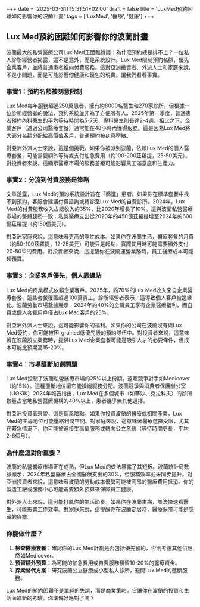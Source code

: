 +++
date = '2025-03-31T15:31:51+02:00'
draft = false
title = 'LuxMed預約困難如何影響你的波蘭計畫'
tags = ['LuxMed', '醫療', '健康']
+++

## Lux Med預約困難如何影響你的波蘭計畫

波蘭最大的私營醫療公司Lux Med正面臨質疑：為什麼預約總是排不上？一位私人診所經營者揭露，這不是意外，而是系統設計。Lux Med限制預約名額，優先企業客戶，並將普通患者推向付費服務。這對亞洲投資者、外派人士和家庭來說，不是小問題，而是可能影響你健康和錢包的現實。讓我們看看事實。

### 事實1：預約名額被刻意限制

Lux Med每年服務超過250萬患者，擁有約8000名醫生和270家診所。但根據一位診所經營者的說法，預約系統並非為了方便所有人。2025年第一季度，普通患者預約內科醫生的平均等待時間為5-7天，專科醫生則長達2-4週。相比之下，企業客戶（透過公司醫療套餐）通常能在48小時內獲得服務。這是因為Lux Med將大部分名額分配給高價值客戶，普通預約被刻意壓縮。

對亞洲外派人士來說，這是個挑戰。如果你被派到波蘭，依賴Lux Med的個人醫療套餐，可能需要額外等待或支付加急費用（約100-200茲羅提，25-50美元）。對投資者來說，這顯示醫療市場的服務差距可能影響員工滿意度和生產力。

### 事實2：分流到付費服務是策略

文章透露，Lux Med的預約系統設計旨在「篩選」患者。如果你在標準套餐中找不到預約，客服會建議付費諮詢或轉診至Lux Med的自費診所。2024年，Lux Med的付費服務收入占總收入的35%，比2020年增長了10%。這與波蘭私營醫療市場的整體趨勢一致：私營醫療支出從2020年的450億茲羅提增至2024年的600億茲羅提（約150億美元）。

對亞洲家庭來說，這意味著更高的隱性成本。如果你在波蘭生活，醫療套餐的月費（約50-100茲羅提，12-25美元）可能只是起點，實際使用時可能需要額外支付20-50%的費用。對投資者來說，這提醒你在波蘭運營業務時，員工醫療成本可能超預算。

### 事實3：企業客戶優先，個人靠邊站

Lux Med的商業模式依賴企業客戶。2025年，約70%的Lux Med收入來自企業醫療套餐，這些套餐覆蓋超過100萬員工。診所經營者表示，這導致個人客戶被邊緣化。波蘭勞動市場數據顯示，2024年約40%的全職員工享有企業醫療福利，而自費或個人套餐用戶僅占Lux Med客戶的25%。

對亞洲外派人士來說，這可能影響你的福利。如果你的公司在波蘭沒有與Lux Med簽約，你可能被困-grained低優先級的預約隊伍中。對投資者來說，這意味著在波蘭設立業務時，提供Lux Med企業套餐可能是吸引人才的必要條件，但成本可能比預期高15-20%。

### 事實4：市場壟斷加劇問題

Lux Med控制了波蘭私營醫療市場的25%以上份額，遠超競爭對手如Medicover（約15%）。這種壟斷地位讓它能操縱服務分配。波蘭競爭與消費者保護辦公室（UOKiK）2024年報告指出，Lux Med在多個城市（如華沙、克拉科夫）的診所數量占當地私營醫療機構的40%以上，患者幾乎無其他選擇。

對亞洲投資者來說，這是個風險點。如果你投資波蘭的醫療或相關產業，Lux Med的主導地位可能壓縮利潤空間。對家庭來說，這意味著醫療選擇受限，尤其在緊急情況下，你可能被迫接受高價服務或轉向公立系統（等待時間更長，平均2-6個月）。

### 為什麼這對你重要？

波蘭的私營醫療市場正在成熟，但Lux Med的做法暴露了其短板。波蘭統計局數據顯示，2024年私營醫療占全國醫療支出的30%，但服務效率並未同步提升。對亞洲投資者來說，這意味著波蘭的勞動成本優勢可能被高昂的醫療費用抵消。你的製造工廠或服務中心可能需要額外預算來保障員工健康。

對外派人士來說，這可能打亂你的生活節奏。如果你在波蘭生病，無法快速看醫生，可能影響工作效率。對家庭來說，這提醒你在波蘭定居時，醫療保障可能是隱藏的負擔。

### 你能做什麼？

1. **檢查醫療套餐**：確認你的Lux Med計劃是否包括優先預約，否則考慮其他供應商如Medicover。  
2. **預留額外預算**：為可能的加急費用或自費服務預留10-20%的醫療資金。  
3. **探索替代方案**：研究波蘭公立醫療或小型私人診所，避開Lux Med的壟斷服務。  

Lux Med的預約困難不是單純的失誤，而是商業策略。它讓你在波蘭的投資和生活面臨新的考驗。你準備好應對了嗎？